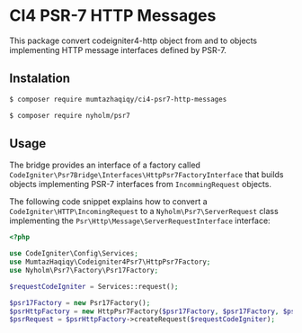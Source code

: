# CI4 PSR-7 HTTP Messages
This package convert codeigniter4-http object from and to objects implementing HTTP message interfaces defined by PSR-7.

## Instalation

```sh
$ composer require mumtazhaqiqy/ci4-psr7-http-messages

$ composer require nyholm/psr7
```

## Usage

The bridge provides an interface of a factory called
``CodeIgniter\Psr7Bridge\Interfaces\HttpPsr7FactoryInterface``
that builds objects implementing PSR-7 interfaces from ``IncommingRequest`` objects.

The following code snippet explains how to convert a ``CodeIgniter\HTTP\IncomingRequest``
to a ``Nyholm\Psr7\ServerRequest`` class implementing the
``Psr\Http\Message\ServerRequestInterface`` interface:

```php
<?php

use CodeIgniter\Config\Services;
use MumtazHaqiqy\Codeigniter4Psr7\HttpPsr7Factory;
use Nyholm\Psr7\Factory\Psr17Factory;

$requestCodeIgniter = Services::request();

$psr17Factory = new Psr17Factory(); 
$psrHttpFactory = new HttpPsr7Factory($psr17Factory, $psr17Factory, $psr17Factory, $psr17Factory);
$psrRequest = $psrHttpFactory->createRequest($requestCodeIgniter);
```
